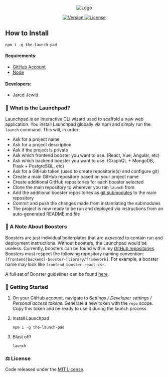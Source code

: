 <p align="center">
  <img alt="Logo" src="https://user-images.githubusercontent.com/22352564/94222217-a33b8c80-fea1-11ea-9aa1-05bbee24ee58.png">
  <p align="center">
    <a href="https://www.npmjs.com/package/the-launch-pad" target="_blank">
      <img alt="Version" src="https://img.shields.io/npm/v/the-launch-pad?color=%23706BF5&style=for-the-badge" />
    </a>
    <a href="https://github.com/jared-jewitt/frontend-booster-react/blob/master/LICENSE" target="_blank">
      <img alt="License" src="https://img.shields.io/npm/l/the-launch-pad?color=%23706BF5&style=for-the-badge" />
    </a>
  </p>
</p>

## How to Install

```shell script
npm i -g the-launch-pad
```

#### Requirements:

- [GitHub Account](https://github.com/)
- [Node](https://nodejs.org/en/download/)

#### Developers:

- [Jared Jewitt](https://jared-jewitt.github.io/)
 

### 🤔 What is the Launchpad?

Launchpad is an interactive CLI wizard used to scaffold a new web application. You install Launchpad globally via npm 
and simply run the `launch` command. This will, in order:

- Ask for a project name
- Ask for a project description
- Ask if the project is private
- Ask which frontend booster you want to use. (React, Vue, Angular, etc)
- Ask which backend booster you want to use. (GraphQL + MongoDB, Flask + PostgreSQL, etc)
- Ask for a GitHub token (used to create repositorie(s) and configure git)
- Create a main GitHub repository based on your project name
- Create additional GitHub repositories for each booster selected
- Clone the main repository to wherever you ran `launch` from
- Add the additional booster repositories as [git submodules](https://git-scm.com/book/en/v2/Git-Tools-Submodules) to the main repository
- Commit and push the changes made from instantiating the submodules
- The project is now ready to be run and deployed via instructions from an auto-generated README.md file

### 📝 A Note About Boosters

Boosters are just individual boilerplates that are _expected_ to contain run and deployment instructions. Without
boosters, the Launchpad would be useless. Currently, boosters can be found within my
[GitHub repositories](https://github.com/jared-jewitt?tab=repositories). Boosters must respect the following
repository naming convention: `[frontend|backend]-booster-[library/framework]`. For example, a booster name may 
look like `frontend-booster-react-csr`.
 
A full set of Booster guidelines can be found [here](https://github.com/jared-jewitt/booster-guidelines).

### 🚀 Getting Started

1. On your GitHub account, navigate to _Settings / Developer settings / Personal access tokens_.
Generate a new token with the `repo` scope. Copy this token and be ready to use it during the launch
process.

2. Install Launchpad
    ```shell script
    npm i -g the-launch-pad
    ```

3. Blast off!
    ```shell script
    launch
    ```

### ⚖️ License

Code released under the [MIT License](LICENSE).
